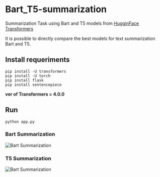 # Bart_T5-summarization
Summarization Task using Bart and T5 models from [HugginFace Transformers](https://github.com/huggingface/transformers)

It is possible to directly compare the best models for text summarization Bart and T5.

## Install requeriments
```
pip install -U transformers
pip install -U torch
pip install flask
pip install sentencepiece
```
**ver of Transformers = 4.0.0**

## Run
```
python app.py
```

### Bart Summarization
![Bart Summarization](bart.png)

### T5 Summarization
![Bart Summarization](t5.png)
